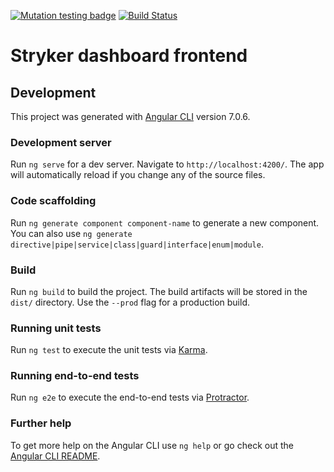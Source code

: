 [![Mutation testing badge](https://img.shields.io/endpoint?style=flat&url=https%3A%2F%2Fbadge-api.stryker-mutator.io%2Fgithub.com%2Fstryker-mutator%2Fstryker-dashboard%2Fmaster%3Fmodule%3Dwebsite-frontend)](https://badge-api.stryker-mutator.io/github.com/stryker-mutator/stryker-dashboard/master?module=website-frontend)
[![Build Status](https://github.com/stryker-mutator/stryker-dashboard/workflows/CI/badge.svg)](https://github.com/stryker-mutator/stryker-dashboard/actions?workflow=CI)

# Stryker dashboard frontend

## Development

This project was generated with [Angular CLI](https://github.com/angular/angular-cli) version 7.0.6.

### Development server

Run `ng serve` for a dev server. Navigate to `http://localhost:4200/`. The app will automatically reload if you change any of the source files.

### Code scaffolding

Run `ng generate component component-name` to generate a new component. You can also use `ng generate directive|pipe|service|class|guard|interface|enum|module`.

### Build

Run `ng build` to build the project. The build artifacts will be stored in the `dist/` directory. Use the `--prod` flag for a production build.

### Running unit tests

Run `ng test` to execute the unit tests via [Karma](https://karma-runner.github.io).

### Running end-to-end tests

Run `ng e2e` to execute the end-to-end tests via [Protractor](http://www.protractortest.org/).

### Further help

To get more help on the Angular CLI use `ng help` or go check out the [Angular CLI README](https://github.com/angular/angular-cli/blob/master/README.md).

